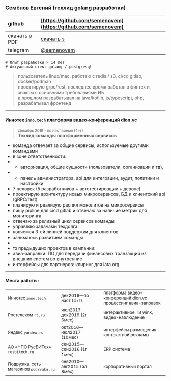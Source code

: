 ### Семёнов Евгений (техлид golang разработки)

| github        | [https://github.com/semenovem](https://github.com/semenovem)          |
|:--------------|:----------------------------------------------------------------------|
| скачать в PDF | [скачать ⤵️](https://github.com/semenovem/whoami/raw/main/resume.pdf) |
| telegram      | [@semenovem](https://t.me/semenovem)                                  |

```
# Опыт разработки > 14 лет
# Актуальный стек: golang / postgresql
```
> пользователь linux/mac, работаю с redis / s3, ci/cd gitlab, docker/podman  
> проектирую grpc/rest, последнее время работал в финтех и знаком с основными требованиями ИБ  
> в прошлом разрабатывал на java/kotlin, js/typescript, php, разрабатывал фронтенд  
<hr />

#### Иннотех `inno.tech` платформа видео-конференций dion.vc
> <sub>Декабрь 2019 - по наст.время (4+г)</sub>  
> **Техлид команды платформенных сервисов**  

- команда отвечает за общие сервисы, используемые другими командами
- в зоне ответственности: 
- - авторизация, общие сущности (пользователи, организации и тд),
- - панель администратора, api для интеграции, аудит, политики и настройки
- 7 человек (5 разработчиков + автотестировщик + девопс)
- проектирую архитектуру новых микросервисов, БД и клиентский api (gRPC/rest) 
- планирую и реализую распил монолитов на микросервисы
- пишу pipline для cicd gitlab и отвечаю за наличие метрик для мониторинга
- отвечаю за релизный цикл сервисов команды 
- управляю задачами техдолга
- являемся 3-ей линией поддержки для клиентов
- занимаюсь развитием команды
- 
- тз предыдущих проектов в кампании:
- авиа-заправки: ПО для передачи финансовых транзакций из внешних систем во внутренние
- интерфейсы для партнеров: клиринг для iata.org


<hr />  

#### Места работы:

|                                             |                                |                                                                       |
|---------------------------------------------|:-------------------------------|:----------------------------------------------------------------------|
| <sub>Иннотех `inno.tech`                    | <sub>дек2019—по наст (4+г)     | <sub>платформа видео-конференций dion.vc <br>процессинг авиа-заправок |
| <sub>Ростелеком `rt.ru`                     | <sub>июл2017—дек2019 (2г 6мес) | <sub>интерактивное ТВ wink, видео-наблюдение                          |
| <sub>Яндекс `yandex.ru`                     | <sub>окт2016—июл2017 (10мес)   | <sub>интерфейсы размещения контекстной рекламы                        |
| <sub>АО «НПО РусБИТех» `rusbitech.ru`       | <sub>сен2015—сен2016 (1г 1мес) | <sub>ERP система                                                      |           
| <sub>Подружка, сеть магазинов `podrygka.ru` | <sub>янв2010—авг2015 (5л 8мес) | <sub>корпоративный портал                                             |

